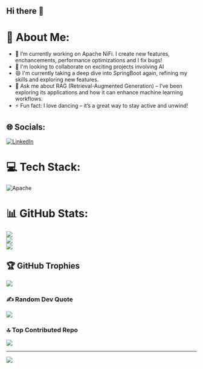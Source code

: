 ## Hi there 👋

<!--
**Lehel44/Lehel44** is a ✨ _special_ ✨ repository because its `README.md` (this file) appears on your GitHub profile.

Here are some ideas to get you started:


- 🌱 I’m currently learning ...
- 👯 I’m looking to collaborate on ...
- 🤔 I’m looking for help with ...
- 💬 Ask me about ...
- 📫 How to reach me: ...
- 😄 Pronouns: ...
- ⚡ Fun fact: ...
-->

# 💫 About Me:
- 🔭 I’m currently working on Apache NiFi. I create new features, enchancements, performance optimizations and I fix bugs!
- 👯 I'm looking to collaborate on exciting projects involving AI
- 😄 I'm currently taking a deep dive into SpringBoot again, refining my skills and exploring new features.
- 💬 Ask me about RAG (Retrieval-Augmented Generation) – I’ve been exploring its applications and how it can enhance machine learning workflows.
- ⚡ Fun fact: I love dancing – it’s a great way to stay active and unwind!


## 🌐 Socials:
[![LinkedIn](https://img.shields.io/badge/LinkedIn-%230077B5.svg?logo=linkedin&logoColor=white)](https://linkedin.com/in/lehel.boer) 

# 💻 Tech Stack:
![Apache](https://img.shields.io/badge/apache-%23D42029.svg?style=for-the-badge&logo=apache&logoColor=white)
# 📊 GitHub Stats:
![](https://github-readme-stats.vercel.app/api?username=lehel44&theme=dark&hide_border=false&include_all_commits=false&count_private=false)<br/>
![](https://github-readme-streak-stats.herokuapp.com/?user=lehel44&theme=dark&hide_border=false)<br/>
![](https://github-readme-stats.vercel.app/api/top-langs/?username=lehel44&theme=dark&hide_border=false&include_all_commits=false&count_private=false&layout=compact)

## 🏆 GitHub Trophies
![](https://github-profile-trophy.vercel.app/?username=lehel44&theme=radical&no-frame=false&no-bg=true&margin-w=4)

### ✍️ Random Dev Quote
![](https://quotes-github-readme.vercel.app/api?type=horizontal&theme=radical)

### 🔝 Top Contributed Repo
![](https://github-contributor-stats.vercel.app/api?username=lehel44&limit=5&theme=dark&combine_all_yearly_contributions=true)

---
[![](https://visitcount.itsvg.in/api?id=lehel44&icon=0&color=0)](https://visitcount.itsvg.in)

<!-- Proudly created with GPRM ( https://gprm.itsvg.in ) -->
